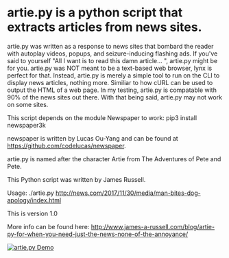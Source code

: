 # artie.py is a python script that extracts articles from news sites.  

artie.py was written as a response to news sites that bombard the reader with autoplay videos, popups, and seizure-inducing flashing ads.  If you've said to yourself "All I want is to read this damn article... ", artie.py might be for you.  artie.py was NOT meant to be a text-based web browser, lynx is perfect for that.  Instead, artie.py is merely a simple tool to run on the CLI to display news articles, nothing more. Similiar to how cURL can be used to output the HTML of a web page. In my testing, artie.py is compatable with 90% of the news sites out there.  With that being said, artie.py may not work on some sites. 

This script depends on the module Newspaper to work:
pip3 install newspaper3k

newspaper is written by Lucas Ou-Yang and can be found at https://github.com/codelucas/newspaper.  

artie.py is named after the character Artie from The Adventures of Pete and Pete.

This Python script was written by James Russell.

Usage: ./artie.py http://news.com/2017/11/30/media/man-bites-dog-apology/index.html

This is version 1.0


More info can be found here: http://www.james-a-russell.com/blog/artie-py-for-when-you-need-just-the-news-none-of-the-annoyance/


<a href="http://www.james-a-russell.com/blog/wp-content/uploads/2017/12/demo-artie.gif"><img src="http://www.james-a-russell.com/blog/wp-content/uploads/2017/12/demo-artie.gif" title="artie.py Demo"/></a>




